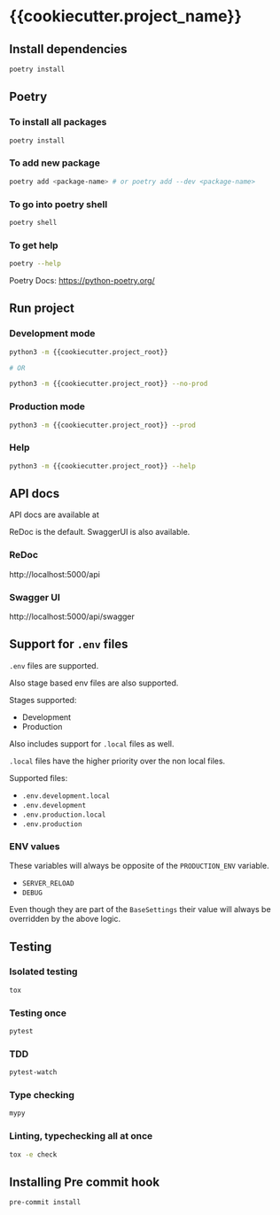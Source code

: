# {{cookiecutter.project_name}}

## Install dependencies

```sh
poetry install
```

## Poetry

### To install all packages

```sh
poetry install
```

### To add new package

```sh
poetry add <package-name> # or poetry add --dev <package-name>
```

### To go into poetry shell

```sh
poetry shell
```

### To get help

```sh
poetry --help
```

Poetry Docs: https://python-poetry.org/

## Run project

### Development mode

```sh
python3 -m {{cookiecutter.project_root}}

# OR

python3 -m {{cookiecutter.project_root}} --no-prod
```

### Production mode

```sh
python3 -m {{cookiecutter.project_root}} --prod
```

### Help

```sh
python3 -m {{cookiecutter.project_root}} --help
```

## API docs

API docs are available at

ReDoc is the default. SwaggerUI is also available.

### ReDoc

http://localhost:5000/api

### Swagger UI

http://localhost:5000/api/swagger

## Support for `.env` files

`.env` files are supported.

Also stage based env files are also supported.

Stages supported:

- Development
- Production

Also includes support for `.local` files as well.

`.local` files have the higher priority over the non local files.

Supported files:

- `.env.development.local`
- `.env.development`
- `.env.production.local`
- `.env.production`

### ENV values

These variables will always be opposite of the `PRODUCTION_ENV` variable.

- `SERVER_RELOAD`
- `DEBUG`

Even though they are part of the `BaseSettings` their value will always be
overridden by the above logic.

## Testing

### Isolated testing

```sh
tox
```

### Testing once

```sh
pytest
```

### TDD

```sh
pytest-watch
```

### Type checking

```sh
mypy
```

### Linting, typechecking all at once

```sh
tox -e check
```

## Installing Pre commit hook

```sh
pre-commit install
```
